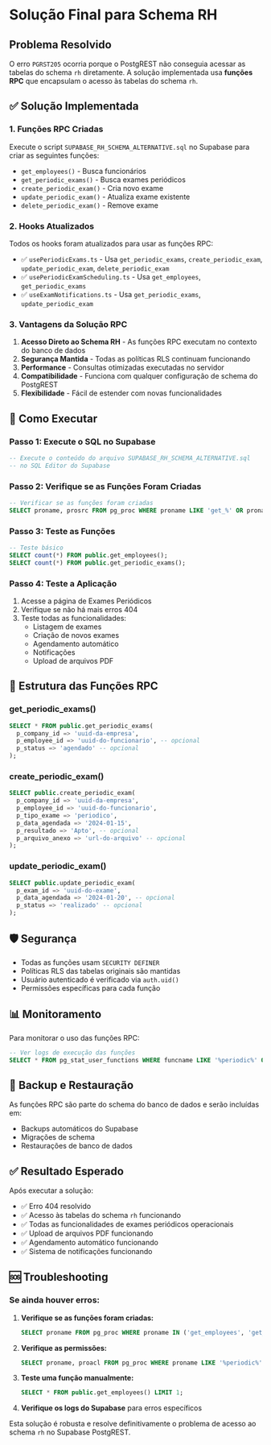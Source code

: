 # Solução Final para Schema RH

## Problema Resolvido
O erro `PGRST205` ocorria porque o PostgREST não conseguia acessar as tabelas do schema `rh` diretamente. A solução implementada usa **funções RPC** que encapsulam o acesso às tabelas do schema `rh`.

## ✅ Solução Implementada

### 1. Funções RPC Criadas
Execute o script `SUPABASE_RH_SCHEMA_ALTERNATIVE.sql` no Supabase para criar as seguintes funções:

- `get_employees()` - Busca funcionários
- `get_periodic_exams()` - Busca exames periódicos
- `create_periodic_exam()` - Cria novo exame
- `update_periodic_exam()` - Atualiza exame existente
- `delete_periodic_exam()` - Remove exame

### 2. Hooks Atualizados
Todos os hooks foram atualizados para usar as funções RPC:

- ✅ `usePeriodicExams.ts` - Usa `get_periodic_exams`, `create_periodic_exam`, `update_periodic_exam`, `delete_periodic_exam`
- ✅ `usePeriodicExamScheduling.ts` - Usa `get_employees`, `get_periodic_exams`
- ✅ `useExamNotifications.ts` - Usa `get_periodic_exams`, `update_periodic_exam`

### 3. Vantagens da Solução RPC

1. **Acesso Direto ao Schema RH** - As funções RPC executam no contexto do banco de dados
2. **Segurança Mantida** - Todas as políticas RLS continuam funcionando
3. **Performance** - Consultas otimizadas executadas no servidor
4. **Compatibilidade** - Funciona com qualquer configuração de schema do PostgREST
5. **Flexibilidade** - Fácil de estender com novas funcionalidades

## 🚀 Como Executar

### Passo 1: Execute o SQL no Supabase
```sql
-- Execute o conteúdo do arquivo SUPABASE_RH_SCHEMA_ALTERNATIVE.sql
-- no SQL Editor do Supabase
```

### Passo 2: Verifique se as Funções Foram Criadas
```sql
-- Verificar se as funções foram criadas
SELECT proname, prosrc FROM pg_proc WHERE proname LIKE 'get_%' OR proname LIKE 'create_%' OR proname LIKE 'update_%' OR proname LIKE 'delete_%';
```

### Passo 3: Teste as Funções
```sql
-- Teste básico
SELECT count(*) FROM public.get_employees();
SELECT count(*) FROM public.get_periodic_exams();
```

### Passo 4: Teste a Aplicação
1. Acesse a página de Exames Periódicos
2. Verifique se não há mais erros 404
3. Teste todas as funcionalidades:
   - Listagem de exames
   - Criação de novos exames
   - Agendamento automático
   - Notificações
   - Upload de arquivos PDF

## 🔧 Estrutura das Funções RPC

### get_periodic_exams()
```sql
SELECT * FROM public.get_periodic_exams(
  p_company_id => 'uuid-da-empresa',
  p_employee_id => 'uuid-do-funcionario', -- opcional
  p_status => 'agendado' -- opcional
);
```

### create_periodic_exam()
```sql
SELECT public.create_periodic_exam(
  p_company_id => 'uuid-da-empresa',
  p_employee_id => 'uuid-do-funcionario',
  p_tipo_exame => 'periodico',
  p_data_agendada => '2024-01-15',
  p_resultado => 'Apto', -- opcional
  p_arquivo_anexo => 'url-do-arquivo' -- opcional
);
```

### update_periodic_exam()
```sql
SELECT public.update_periodic_exam(
  p_exam_id => 'uuid-do-exame',
  p_data_agendada => '2024-01-20', -- opcional
  p_status => 'realizado' -- opcional
);
```

## 🛡️ Segurança

- Todas as funções usam `SECURITY DEFINER`
- Políticas RLS das tabelas originais são mantidas
- Usuário autenticado é verificado via `auth.uid()`
- Permissões específicas para cada função

## 📊 Monitoramento

Para monitorar o uso das funções RPC:

```sql
-- Ver logs de execução das funções
SELECT * FROM pg_stat_user_functions WHERE funcname LIKE '%periodic%' OR funcname LIKE '%employee%';
```

## 🔄 Backup e Restauração

As funções RPC são parte do schema do banco de dados e serão incluídas em:
- Backups automáticos do Supabase
- Migrações de schema
- Restaurações de banco de dados

## ✅ Resultado Esperado

Após executar a solução:
- ✅ Erro 404 resolvido
- ✅ Acesso às tabelas do schema `rh` funcionando
- ✅ Todas as funcionalidades de exames periódicos operacionais
- ✅ Upload de arquivos PDF funcionando
- ✅ Agendamento automático funcionando
- ✅ Sistema de notificações funcionando

## 🆘 Troubleshooting

### Se ainda houver erros:

1. **Verifique se as funções foram criadas:**
   ```sql
   SELECT proname FROM pg_proc WHERE proname IN ('get_employees', 'get_periodic_exams', 'create_periodic_exam', 'update_periodic_exam', 'delete_periodic_exam');
   ```

2. **Verifique as permissões:**
   ```sql
   SELECT proname, proacl FROM pg_proc WHERE proname LIKE '%periodic%' OR proname LIKE '%employee%';
   ```

3. **Teste uma função manualmente:**
   ```sql
   SELECT * FROM public.get_employees() LIMIT 1;
   ```

4. **Verifique os logs do Supabase** para erros específicos

Esta solução é robusta e resolve definitivamente o problema de acesso ao schema `rh` no Supabase PostgREST.
